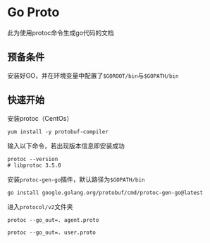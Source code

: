 # Go Proto

此为使用protoc命令生成go代码的文档

## 预备条件

安装好GO，并在环境变量中配置了`$GOROOT/bin`与`$GOPATH/bin`

## 快速开始

安装protoc（CentOs）

```shell
yum install -y protobuf-compiler
```

输入以下命令，若出现版本信息即安装成功

```shell
protoc --version
# libprotoc 3.5.0
```

安装`protoc-gen-go`插件，默认路径为`$GOPATH/bin`

```shell
go install google.golang.org/protobuf/cmd/protoc-gen-go@latest
```

进入`protocol/v2`文件夹

```shell
protoc --go_out=. agent.proto
```

```shell
protoc --go_out=. user.proto
```

